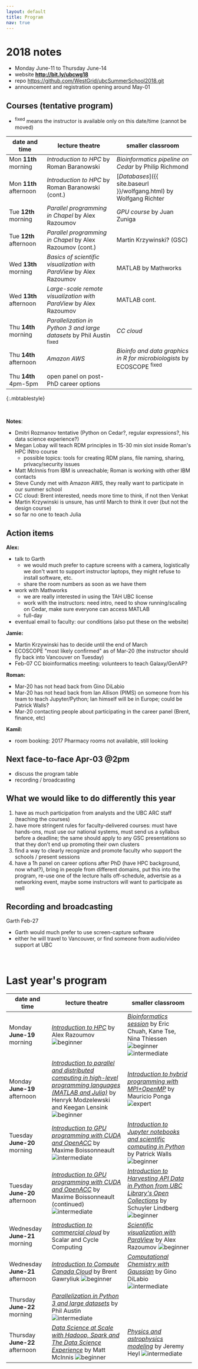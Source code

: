 ```yaml
---
layout: default
title: Program
nav: true
---
```


# 2018 notes

- Monday June-11 to Thursday June-14
- website **http://bit.ly/ubcwg18**
- repo https://github.com/WestGrid/ubcSummerSchool2018.git
- announcement and registration opening around May-01

## Courses (tentative program)

- <sup>fixed</sup> means the instructor is available only on this date/time (cannot be moved)

| date and time | lecture theatre | smaller classroom |
| ------------- | --------------- | ----------------- |
| Mon **11th** morning | *Introduction to HPC* by Roman Baranowski | *Bioinformatics pipeline on Cedar* by Philip Richmond |
| Mon **11th** afternoon | *Introduction to HPC* by Roman Baranowski (cont.) | [*Databases*]({{ site.baseurl }}/wolfgang.html) by Wolfgang Richter |
| Tue **12th** morning | *Parallel programming in Chapel* by Alex Razoumov | *GPU course* by Juan Zuniga |
| Tue **12th** afternoon | *Parallel programming in Chapel* by Alex Razoumov (cont.) | Martin Krzywinski? (GSC) |
| Wed **13th** morning | *Basics of scientific visualization with ParaView* by Alex Razoumov | MATLAB by Mathworks |
| Wed **13th** afternoon | *Large-scale remote visualization with ParaView* by Alex Razoumov | MATLAB cont. |
| Thu **14th** morning | *Parallelization in Python 3 and large datasets* by Phil Austin <sup>fixed</sup> | *CC cloud* |
| Thu **14th** afternoon | *Amazon AWS* | *Bioinfo and data graphics in R for microbiologists* by ECOSCOPE <sup>fixed</sup> |
| Thu **14th** 4pm-5pm | open panel on post-PhD career options | |
{:.mbtablestyle}

&nbsp;

**Notes**:
- Dmitri Rozmanov tentative (Python on Cedar?, regular expressions?, his data science experience?)
- Megan Lobay will teach RDM principles in 15-30 min slot inside Roman's HPC INtro course
  - possible topics: tools for creating RDM plans, file naming, sharing, privacy/security issues
- Matt McInnis from IBM is unreachable; Roman is working with other IBM contacts
- Steve Cundy met with Amazon AWS, they really want to participate in our summer school
- CC cloud: Brent interested, needs more time to think, if not then Venkat
- Martin Krzywinski is unsure, has until March to think it over (but not the design course)
- so far no one to teach Julia

## Action items

**Alex:**
* talk to Garth
  - we would much prefer to capture screens with a camera, logistically we don't want to support
    instructor laptops, they might refuse to install software, etc.
  - share the room numbers as soon as we have them
* work with Mathworks
  - we are really interested in using the TAH UBC license
  - work with the instructors: need intro, need to show running/scaling on Cedar, make sure everyone can
    access MATLAB
  - full-day
* eventual email to faculty: our conditions (also put these on the website)

**Jamie:**
* Martin Krzywinski has to decide until the end of March
* ECOSCOPE "most likely confirmed" as of Mar-20 (the instructor should fly back into Vancouver on Tuesday)
* Feb-07 CC bioinformatics meeting: volunteers to teach Galaxy/GenAP?

**Roman:**
* Mar-20 has not head back from Gino DiLabio
* Mar-20 has not head back from Ian Allison (PIMS) on someone from his team to teach Jupyter/Python; Ian
  himself will be in Europe; could be Patrick Walls?
* Mar-20 contacting people about participating in the career panel (Brent, finance, etc)

**Kamil:**
- room booking: 2017 Pharmacy rooms not available, still looking

## Next face-to-face Apr-03 @2pm

- discuss the program table
- recording / broadcasting

## What we would like to do differently this year

1. have as much participation from analysts and the UBC ARC staff (teaching the courses)
1. have more stringent rules for faculty-delivered courses: must have hands-ons, must use our national
   systems, must send us a syllabus before a deadline; the same should apply to any GSC presentations so
   that they don’t end up promoting their own clusters
1. find a way to clearly recognize and promote faculty who support the schools / present sessions
1. have a 1h panel on career options after PhD (have HPC background, now what?), bring in people from
   different domains, put this into the program, re-use one of the lecture halls off-schedule, advertsie
   as a networking event, maybe some instructors will want to participate as well

## Recording and broadcasting

Garth Feb-27
- Garth would much prefer to use screen-capture software
- either he will travel to Vancouver, or find someone from audio/video support at UBC

&nbsp;

# Last year's program

| date and time | lecture theatre | smaller classroom |
| ------------- | --------------- | ----------------- |
| Monday **June-19** morning | [*Introduction to HPC*](intro.md) by Alex Razoumov ![beginner](images/beginner.png) | [*Bioinformatics session*](bioinfo.md) by Eric Chuah, Kane Tse, Nina Thiessen ![beginner](images/beginner.png) ![intermediate](images/intermediate.png) |
| Monday **June-19** afternoon | [*Introduction to parallel and distributed computing in high-level programming languages (MATLAB and Julia)*](henryk.md) by Henryk Modzelewski and Keegan Lensink ![beginner](images/beginner.png) | [*Introduction to hybrid programming with MPI+OpenMP*](mauricio.md) by Mauricio Ponga ![expert](images/expert.png) |
| Tuesday **June-20** morning | [*Introduction to GPU programming with CUDA and OpenACC*](maxime.md) by Maxime Boissonneault ![intermediate](images/intermediate.png) | [*Introduction to Jupyter notebooks and scientific computing in Python*](patrick.md) by Patrick Walls ![beginner](images/beginner.png) |
| Tuesday **June-20** afternoon | [*Introduction to GPU programming with CUDA and OpenACC*](maxime.md) by Maxime Boissonneault (continued) ![intermediate](images/intermediate.png) | [*Introduction to Harvesting API Data in Python from UBC Library's Open Collections*](schuyler.md) by Schuyler Lindberg ![beginner](images/beginner.png) |
| Wednesday **June-21** morning | [*Introduction to commercial cloud*](scalar.md) by Scalar and Cycle Computing | [*Scientific visualization with ParaView*](visualization.md) by Alex Razoumov ![beginner](images/beginner.png) |
| Wednesday **June-21** afternoon | [*Introduction to Compute Canada Cloud*](brent.md) by Brent Gawryliuk ![beginner](images/beginner.png) | [*Computational Chemistry with Gaussian*](gino.md) by Gino DiLabio ![intermediate](images/intermediate.png) |
| Thursday **June-22** morning | [*Parallelization in Python 3 and large datasets*](https://github.com/phaustin/parallel_python_course/blob/master/austin.md) by Phil Austin ![intermediate](images/intermediate.png) | |
| Thursday **June-22** afternoon | [*Data Science at Scale with Hadoop, Spark and The Data Science Experience*](ibm.md) by Matt McInnis ![beginner](images/beginner.png) | [*Physics and astrophysics modeling*](jeremy.md) by Jeremy Heyl ![intermediate](images/intermediate.png) |
